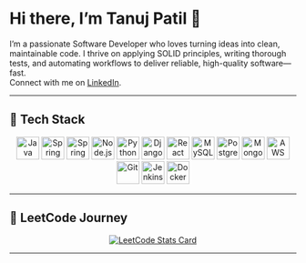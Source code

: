 # Hi there, I’m Tanuj Patil 👋

I’m a passionate Software Developer who loves turning ideas into clean, maintainable code. I thrive on applying SOLID principles, writing thorough tests, and automating workflows to deliver reliable, high-quality software—fast.  
Connect with me on [LinkedIn](https://www.linkedin.com/in/tanuj-nandkishor-patil-9096ba347/).

---

## 🔧 Tech Stack

<p align="center">
  <img src="https://skillicons.dev/icons?i=java" alt="Java" title="Java" height="40" />
  <img src="https://skillicons.dev/icons?i=spring_boot" alt="Spring Boot" title="Spring Boot" height="40" />
  <img src="https://skillicons.dev/icons?i=spring" alt="Spring" title="Spring Framework" height="40" />
  <img src="https://skillicons.dev/icons?i=nodejs" alt="Node.js" title="Node.js" height="40" />
  <img src="https://skillicons.dev/icons?i=python" alt="Python" title="Python" height="40" />
  <img src="https://skillicons.dev/icons?i=django" alt="Django" title="Django" height="40" />
  <img src="https://skillicons.dev/icons?i=react" alt="React" title="React.js" height="40" />
  <img src="https://skillicons.dev/icons?i=mysql" alt="MySQL" title="MySQL" height="40" />
  <img src="https://skillicons.dev/icons?i=postgres" alt="PostgreSQL" title="PostgreSQL" height="40" />
  <img src="https://skillicons.dev/icons?i=mongodb" alt="MongoDB" title="MongoDB" height="40" />
  <img src="https://skillicons.dev/icons?i=aws" alt="AWS" title="AWS (Cloud Services)" height="40" />
  <img src="https://skillicons.dev/icons?i=git" alt="Git" title="Git" height="40" />
  <img src="https://skillicons.dev/icons?i=jenkins" alt="Jenkins" title="Jenkins" height="40" />
  <img src="https://skillicons.dev/icons?i=docker" alt="Docker" title="Docker" height="40" />
</p>

---

## 🚀 LeetCode Journey

<p align="center">
  <a href="https://leetcode.com/u/tanujp15/" target="_blank">
    <img src="https://leetcard.jacoblin.cool/tanujp15?theme=dark&ext=heatmap" alt="LeetCode Stats Card" />
  </a>
</p>

---



